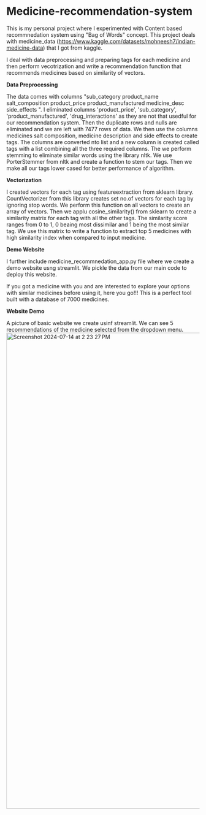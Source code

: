 # Medicine-recommendation-system

This is my personal project where I experimented with Content based recommnedation system using "Bag of Words" concept. This project deals with medicine_data (https://www.kaggle.com/datasets/mohneesh7/indian-medicine-data) that I got from kaggle. 

I deal with data preprocessing and preparing tags for each medicine and then perform vecotrization and write a recommendation function that recommends medicines based on similarity of vectors.

**Data Preprocessing**

The data comes with columns  "sub_category	product_name	salt_composition	product_price	product_manufactured	medicine_desc	side_effects ". I eliminated columns 'product_price', 'sub_category', 'product_manufactured', 'drug_interactions' as they are not that usedful for our recommendation system.
Then the duplicate rows and nulls are eliminated and we are left with 7477 rows of data. We then use the columns medicines salt composition, medicine description and side effects to create tags. The columns are converted nto list and a new column is created called tags with a list combining all the three required columns. The we perform stemming to eliminate similar words using the library nltk. We use PorterStemmer from nltk and create a function to stem our tags. Then we make all our tags lower cased for better performance of algorithm.

**Vectorization**

I created vectors for each tag using featureextraction from sklearn library. CountVectorizer from this library creates set no.of vectors for each tag by ignoring stop words. We perform this function on all vectors to create an array of vectors. Then we applu cosine_similarity() from sklearn to create a similarity matrix for each tag with all the other tags. The similarity score ranges from 0 to 1, 0 beaing most dissimilar and 1 being the most similar tag. We use this matrix to write a function to extract top 5 medicines with high similarity index when compared to input medicine.

**Demo Website**

I further include medicine_recommnedation_app.py file where we create a demo website usng streamlit. We pickle the data from our main code to deploy this website.

If you got a medicine with you and are interested to explore your options with similar medicines before using it, here you go!!!  This is a perfect tool built with a database of 7000 medicines.

**Website Demo**

A picture of basic website we create usinf streamlit. We can see 5 recommendations of the medicine selected from the dropdown menu.
<img width="1242" alt="Screenshot 2024-07-14 at 2 23 27 PM" src="https://github.com/user-attachments/assets/65b20fd8-8212-4aac-b4e0-1f0657e7e04c">

